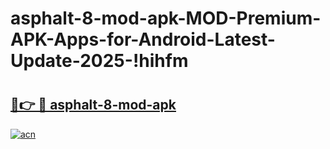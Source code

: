 # asphalt-8-mod-apk-MOD-Premium-APK-Apps-for-Android-Latest-Update-2025-!hihfm

# <h2><a href="https://etkyns.esa.edu.pl?title=asphalt-8-mod-apk&ref=hihfm">🔗👉 🔴 asphalt-8-mod-apk</a></h2>

[![acn](https://github.com/user-attachments/assets/0f9c940e-d8b0-45ae-aac7-cd30a18b3e1c)](https://etkyns.esa.edu.pl?title=asphalt-8-mod-apk&ref=hihfm)

